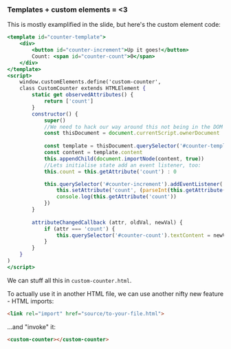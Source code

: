 ### Templates + custom elements = <3

This is mostly examplified in the slide, but here's the custom element code:
```jsx
<template id="counter-template">
    <div>
        <button id="counter-increment">Up it goes!</button>
        Count: <span id="counter-count">0</span>
    </div>
</template>
<script>
    window.customElements.define('custom-counter', 
    class CustomCounter extends HTMLElement {
        static get observedAttributes() {
            return ['count']
        }
        constructor() {
            super()
            //We need to hack our way around this not being in the DOM at first:
            const thisDocument = document.currentScript.ownerDocument
            
            const template = thisDocument.querySelector('#counter-template')
            const content = template.content
            this.appendChild(document.importNode(content, true))
            //Lets initialise state add an event listener, too:
            this.count = this.getAttribute('count') : 0

            this.querySelector('#counter-increment').addEventListener('click', () => {
                this.setAttribute('count', (parseInt(this.getAttribute('count'))+ 1) || 0) 
                console.log(this.getAttribute('count'))
            })
        }
        
        attributeChangedCallback (attr, oldVal, newVal) {
            if (attr === 'count') {
                this.querySelector('#counter-count').textContent = newVal
            }
        }
    }
)
</script>
```
We can stuff all this in `custom-counter.html`.

To actually use it in another HTML file, we can use another nifty new feature - HTML imports:
```html
<link rel="import" href="source/to-your-file.html">
```
...and "invoke" it:
```html
<custom-counter></custom-counter>
```